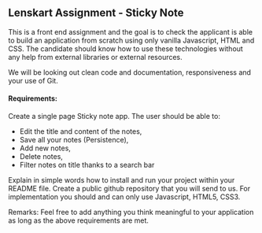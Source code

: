 ## Lenskart Assignment - Sticky Note

This is a front end assignment and the goal is to check the applicant is able to build an application from scratch using only vanilla Javascript, HTML and CSS. The candidate should know how to use these technologies without any help from external libraries or external resources.

We will be looking out clean code and documentation, responsiveness and your use of Git.

#### Requirements:
Create a single page Sticky note app. The user should be able to:
- Edit the title and content of the notes,
- Save all your notes (Persistence),
- Add new notes,
- Delete notes,
- Filter notes on title thanks to a search bar

Explain in simple words how to install and run your project within your README file. Create a public github repository that you will send to us.
For implementation you should and can only use Javascript, HTML5, CSS3.

Remarks:
Feel free to add anything you think meaningful to your application as long as the above requirements are met.
